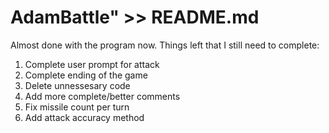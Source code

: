 # AdamBattle" >> README.md
Almost done with the program now. Things left that I still need to complete:

1. Complete user prompt for attack
2. Complete ending of the game
3. Delete unnessesary code
4. Add more complete/better comments
5. Fix missile count per turn
6. Add attack accuracy method

